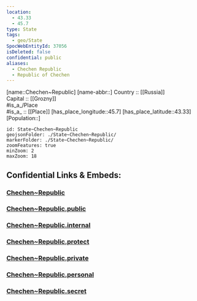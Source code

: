 ```yaml
---
location:
  - 43.33
  - 45.7
type: State
tags:
  - geo/State
SpocWebEntityId: 37056
isDeleted: false
confidential: public
aliases:
  - Chechen Republic
  - Republic of Chechen 
---
```

[name::Chechen~Republic] 
[name-abbr::] 
Country :: [[Russia]]  
Capital :: [[Grozny]]  
#is_a_/Place  
#is_a_ :: [[Place]] 
[has_place_longitude::45.7] 
[has_place_latitude::43.33] 
[Population::] 



```leaflet
id: State~Chechen~Republic
geojsonFolder: ./State~Chechen~Republic/
markerFolder: ./State~Chechen~Republic/
zoomFeatures: true 
minZoom: 2 
maxZoom: 18
```


## Confidential Links & Embeds: 

### [Chechen~Republic](/_Standards/Earth/Continent/Europe/Europe~East/Russia/Russia~NorthCaucasus/Chechen~Republic.md) 

### [Chechen~Republic.public](/_public/Earth/Continent/Europe/Europe~East/Russia/Russia~NorthCaucasus/Chechen~Republic.public.md) 

### [Chechen~Republic.internal](/_internal/Earth/Continent/Europe/Europe~East/Russia/Russia~NorthCaucasus/Chechen~Republic.internal.md) 

### [Chechen~Republic.protect](/_protect/Earth/Continent/Europe/Europe~East/Russia/Russia~NorthCaucasus/Chechen~Republic.protect.md) 

### [Chechen~Republic.private](/_private/Earth/Continent/Europe/Europe~East/Russia/Russia~NorthCaucasus/Chechen~Republic.private.md) 

### [Chechen~Republic.personal](/_personal/Earth/Continent/Europe/Europe~East/Russia/Russia~NorthCaucasus/Chechen~Republic.personal.md) 

### [Chechen~Republic.secret](/_secret/Earth/Continent/Europe/Europe~East/Russia/Russia~NorthCaucasus/Chechen~Republic.secret.md)

